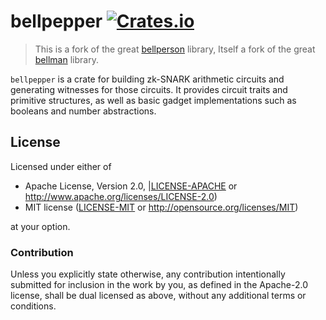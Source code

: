 # bellpepper [![Crates.io](https://img.shields.io/crates/v/bellpepper.svg)](https://crates.io/crates/bellpepper)

> This is a fork of the great [bellperson](https://github.com/filecoin-project/bellperson) library,
> Itself a fork of the great [bellman](https://github.com/zkcrypto/bellman) library.

`bellpepper` is a crate for building zk-SNARK arithmetic circuits and generating witnesses for those circuits. It
provides circuit traits and primitive structures, as well as basic gadget implementations such as booleans and number
abstractions.

## License

Licensed under either of

- Apache License, Version 2.0, |[LICENSE-APACHE](LICENSE-APACHE) or
   http://www.apache.org/licenses/LICENSE-2.0)
- MIT license ([LICENSE-MIT](LICENSE-MIT) or http://opensource.org/licenses/MIT)

at your option.

### Contribution

Unless you explicitly state otherwise, any contribution intentionally
submitted for inclusion in the work by you, as defined in the Apache-2.0
license, shall be dual licensed as above, without any additional terms or
conditions.
